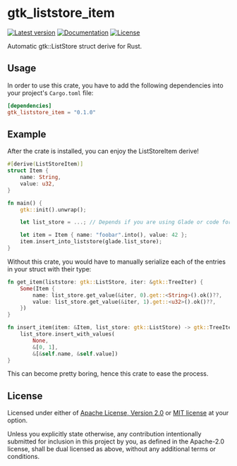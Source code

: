 # gtk_liststore_item

[![Latest version](https://img.shields.io/crates/v/gtk_liststore_item.svg)](https://crates.io/crates/gtk_liststore_item)
[![Documentation](https://docs.rs/gtk_liststore_item/badge.svg)](https://docs.rs/gtk_liststore_item)
[![License](https://img.shields.io/crates/l/gtk_liststore_item.svg)](https://crates.io/crates/gtk_liststore_item)

Automatic gtk::ListStore struct derive for Rust.

## Usage

In order to use this crate, you have to add the following dependencies into
your project's `Cargo.toml` file:

```toml
[dependencies]
gtk_liststore_item = "0.1.0"
```

## Example

After the crate is installed, you can enjoy the ListStoreItem derive!

```rust
#[derive(ListStoreItem)]
struct Item {
    name: String,
    value: u32,
}

fn main() {
    gtk::init().unwrap();

    let list_store = ...; // Depends if you are using Glade or code for your UI

    let item = Item { name: "foobar".into(), value: 42 };
    item.insert_into_liststore(glade.list_store);
}
```

Without this crate, you would have to manually serialize each of the entries in
your struct with their type:

```rust
fn get_item(liststore: gtk::ListStore, iter: &gtk::TreeIter) {
    Some(Item {
        name: list_store.get_value(&iter, 0).get::<String>().ok()??,
        value: list_store.get_value(&iter, 1).get::<u32>().ok()??,
    })
}

fn insert_item(item: &Item, list_store: gtk::ListStore) -> gtk::TreeIter {
    list_store.insert_with_values(
        None,
        &[0, 1],
        &[&self.name, &self.value])
}
```

This can become pretty boring, hence this crate to ease the process.

## License

Licensed under either of [Apache License, Version 2.0](LICENSE-APACHE) or [MIT
license](LICENSE-MIT) at your option.

Unless you explicitly state otherwise, any contribution intentionally submitted
for inclusion in this project by you, as defined in the Apache-2.0 license,
shall be dual licensed as above, without any additional terms or conditions.
